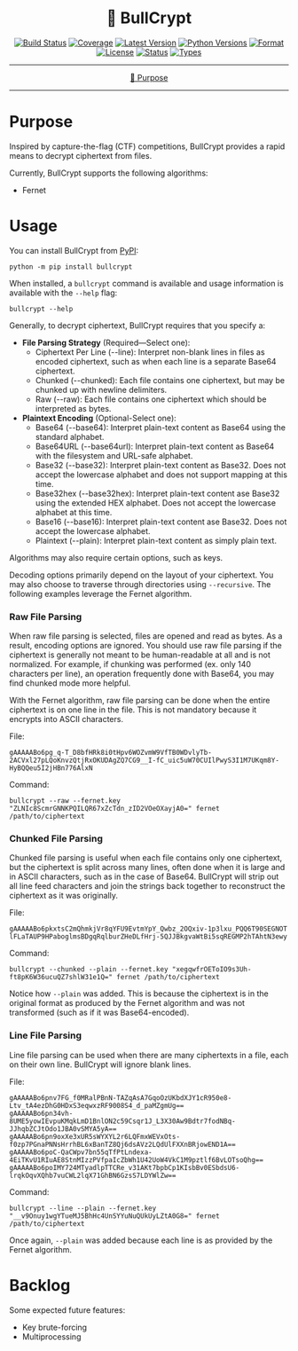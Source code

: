 <!--suppress HtmlDeprecatedAttribute-->
<div align="center">
   <h1>🎯 BullCrypt</h1>

[![Build Status](https://github.com/Jayson-Fong/bullcrypt/actions/workflows/test-package.yml/badge.svg?branch=main)](https://github.com/Jayson-Fong/bullcrypt/actions/workflows/test-package.yml)
[![Coverage](https://img.shields.io/badge/coverage-100%25-lgreen)](https://github.com/Jayson-Fong/bullcrypt/actions/workflows/test-package.yml)
[![Latest Version](https://img.shields.io/pypi/v/bullcrypt.svg)](https://pypi.org/project/bullcrypt/)
[![Python Versions](https://img.shields.io/pypi/pyversions/bullcrypt.svg)](https://pypi.org/project/bullcrypt/)
[![Format](https://img.shields.io/pypi/format/bullcrypt.svg)](https://pypi.org/project/bullcrypt/)
[![License](https://img.shields.io/pypi/l/bullcrypt)](https://github.com/Jayson-Fong/bullcrypt/blob/main/README.md)
[![Status](https://img.shields.io/pypi/status/bullcrypt)](https://pypi.org/project/bullcrypt/)
[![Types](https://img.shields.io/pypi/types/bullcrypt)](https://pypi.org/project/bullcrypt/)


</div>

<hr />

<div align="center">

[💼 Purpose](#purpose)

</div>

<hr />

# Purpose

Inspired by capture-the-flag (CTF) competitions, BullCrypt provides a rapid means to decrypt ciphertext from files.

Currently, BullCrypt supports the following algorithms:
- Fernet

# Usage

You can install BullCrypt from [PyPI](https://pypi.org/project/bullcrypt/):

```commandline
python -m pip install bullcrypt
```

When installed, a `bullcrypt` command is available and usage information is available with the `--help` flag:

```commandline
bullcrypt --help
```

Generally, to decrypt ciphertext, BullCrypt requires that you specify a:
- **File Parsing Strategy** (Required—Select one):
  - Ciphertext Per Line (--line): Interpret non-blank lines in files as encoded ciphertext, such as when each line is a separate Base64 ciphertext.
  - Chunked (--chunked): Each file contains one ciphertext, but may be chunked up with newline delimiters.
  - Raw (--raw): Each file contains one ciphertext which should be interpreted as bytes.
- **Plaintext Encoding** (Optional-Select one):
  - Base64 (--base64): Interpret plain-text content as Base64 using the standard alphabet.
  - Base64URL (--base64url): Interpret plain-text content as Base64 with the filesystem and URL-safe alphabet.
  - Base32 (--base32): Interpret plain-text content as Base32. Does not accept the lowercase alphabet and does not support mapping at this time.
  - Base32hex (--base32hex): Interpret plain-text content ase Base32 using the extended HEX alphabet. Does not accept the lowercase alphabet at this time.
  - Base16 (--base16): Interpret plain-text content ase Base32. Does not accept the lowercase alphabet.
  - Plaintext (--plain): Interpret plain-text content as simply plain text.

Algorithms may also require certain options, such as keys.

Decoding options primarily depend on the layout of your ciphertext. You may also choose to traverse through directories 
using `--recursive`. The following examples leverage the Fernet algorithm.

### Raw File Parsing

When raw file parsing is selected, files are opened and read as bytes. As a result, encoding options are ignored. You
should use raw file parsing if the ciphertext is generally not meant to be human-readable at all and is not normalized.
For example, if chunking was performed (ex. only 140 characters per line), an operation frequently done with Base64, you
may find chunked mode more helpful.

With the Fernet algorithm, raw file parsing can be done when the entire ciphertext is on one line in the file. This is 
not mandatory because it encrypts into ASCII characters.

File:

```
gAAAAABo6pg_q-T_D8bfHRk8i0tHpv6WOZvmW9VfTB0WDvlyTb-2ACVxl27pLQoKnvzQtjRxOKUDAgZQ7CG9__I-fC_uic5uW70CUIlPwyS3I1M7UKqm8Y-HyBQQeu5I2jHBn776AlxN
```

Command:

```shell
bullcrypt --raw --fernet.key "ZLNIc8ScmrGNNKPQILQR67xZcTdn_zID2VOeOXayjA0=" fernet /path/to/ciphertext
```

### Chunked File Parsing

Chunked file parsing is useful when each file contains only one ciphertext, but the ciphertext is split across many 
lines, often done when it is large and in ASCII characters, such as in the case of Base64. BullCrypt will strip out
all line feed characters and join the strings back together to reconstruct the ciphertext as it was originally.

File:
```
gAAAAABo6pkxtsC2mQhmkjVr8qYFU9EvtmYpY_Qwbz_2OQxiv-1p3lxu_PQQ6T90SEGNOT
lFLaTAUP9HPaboglmsBDgqRqlburZHeDLfHrj-5QJJBkgvaWtBi5sqREGMP2hTAhtN3ewy
```

Command:

```shell
bullcrypt --chunked --plain --fernet.key "xegqwfrOEToIO9s3Uh-ft8pK6W36ucuQZ7shlW31e1Q=" fernet /path/to/ciphertext
```

Notice how `--plain` was added. This is because the ciphertext is in the original format as produced by the Fernet 
algorithm and was not transformed (such as if it was Base64-encoded).

### Line File Parsing

Line file parsing can be used when there are many ciphertexts in a file, each on their own line. BullCrypt will ignore
blank lines.

File:
```
gAAAAABo6pnv7FG_f0MRalPBnN-TAZqAsA7GqoOzUKbdXJY1cR950e8-Ltv_tA4ezDhG0HDxS3eqwxzRF9008S4_d_paMZgmUg==
gAAAAABo6pn34vh-8UME5yowIEvpuKMqkLmD1BnlON2c59Csqr1J_L3X30Aw9Bdtr7fodNBq-JJhqbZCJtOdo1JBA0vSMYA5yA==
gAAAAABo6pn9oxXe3xUR5sWYXYL2r6LQFmxWEVxOts-f0zp7PGnaPNNsHrrhBL6xBanTZ8Qj6dsAVz2LQdUlFXXnBRjowEND1A==
gAAAAABo6poC-QaCWpv7bn55qTfPtLndexa-4EiTKvU1RIuAE8StnMIzzPVfpaIcZbWh1U42UoW4VkC1M9pztlf6BvLOTsoQhg==
gAAAAABo6poIMY724MTyadlpTTCRe_v31AKt7bpbCp1KIsbBv0ESbdsU6-lrqkOqvXQhb7vuCWL2lqX71GhBN6GzsS7LDYWlZw==
```

Command:

```shell
bullcrypt --line --plain --fernet.key "__v9Onuy1wgYTueMJ5BhHc4UnSYYuNuQUkUyLZtA0G8=" fernet /path/to/ciphertext
```

Once again, `--plain` was added because each line is as provided by the Fernet algorithm.

# Backlog

Some expected future features:
- Key brute-forcing
- Multiprocessing
